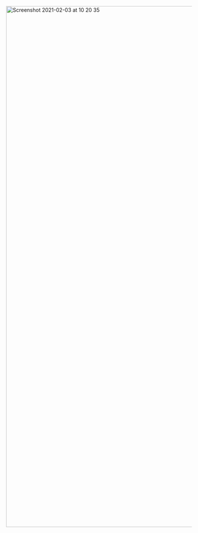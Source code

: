 <img width="1414" alt="Screenshot 2021-02-03 at 10 20 35" src="https://user-images.githubusercontent.com/52104931/106727376-b4449900-660b-11eb-8e14-31ccf7a367ae.png">
